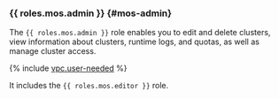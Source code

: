 ### {{ roles.mos.admin }} {#mos-admin}

The `{{ roles.mos.admin }}` role enables you to edit and delete clusters, view information about clusters, runtime logs, and quotas, as well as manage cluster access.

{% include [vpc.user-needed](vpc.user-needed.md) %}

It includes the `{{ roles.mos.editor }}` role.
